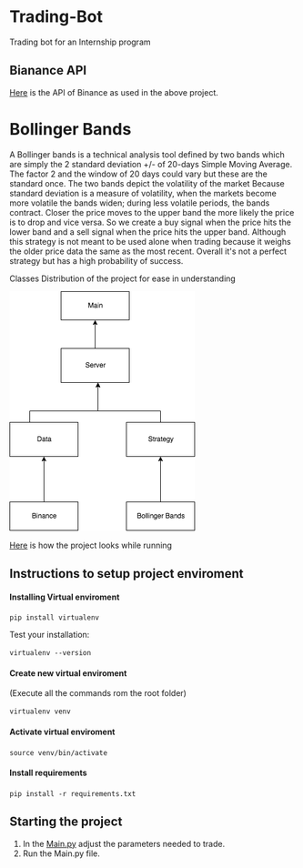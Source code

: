 # Trading-Bot
Trading bot for an Internship program

## Bianance API
[Here](https://github.com/binance-exchange/binance-official-api-docs/blob/master/rest-api.md) is the API of Binance as used in the above project.

# Bollinger Bands
A Bollinger bands is a technical analysis tool defined by two bands which are simply the 2 standard deviation +/- of  20-days Simple Moving Average. The factor 2 and the window of 20 days could vary but these are the standard once. The two bands depict the volatility of the market Because standard deviation is a measure of volatility, when the markets become more volatile the bands widen; during less volatile periods, the bands contract. Closer the price moves to the upper band the more likely the price is to drop and vice versa. So we create a buy signal when the price hits the lower band and a sell signal when the price hits the upper band. Although this strategy is not meant to be used alone when trading because it weighs the older price data the same as the most recent. Overall it's not a perfect strategy but has a high probability of success.

Classes Distribution of the project for ease in understanding

![class diagram](https://github.com/rohitjain00/Trading-Bot/blob/master/Trading-botdrawio.png)

[Here](https://github.com/rohitjain00/Trading-Bot/blob/master/BackTesting%20Result.pdf) is how the project looks while running

## Instructions to setup project enviroment

#### Installing Virtual enviroment
`pip install virtualenv`

Test your installation:

`virtualenv --version`

#### Create new virtual enviroment
(Execute all the commands rom the root folder)

`virtualenv venv`

#### Activate virtual enviroment
`source venv/bin/activate`

#### Install requirements
`pip install -r requirements.txt`

## Starting the project

1. In the [Main.py](https://github.com/rohitjain00/Trading-Bot/blob/master/Main.py) adjust the parameters needed to trade.
2. Run the Main.py file.
